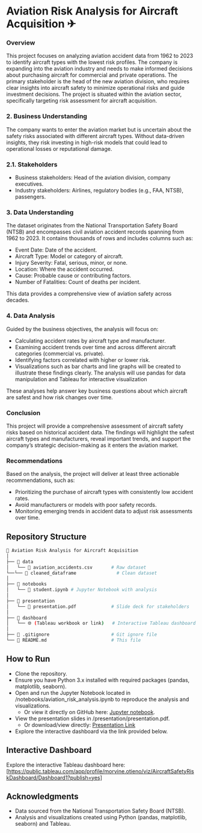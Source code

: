 # Aviation Risk Analysis for Aircraft Acquisition  ✈


### Overview

This project focuses on analyzing aviation accident data from 1962 to 2023 to identify aircraft types with the lowest risk profiles. The company is expanding into the aviation industry and needs to make informed decisions about purchasing aircraft for commercial and private operations. The primary stakeholder is the head of the new aviation division, who requires clear insights into aircraft safety to minimize operational risks and guide investment decisions. The project is situated within the aviation sector, specifically targeting risk assessment for aircraft acquisition.

### 2. Business Understanding

The company wants to enter the aviation market but is uncertain about the safety risks associated with different aircraft types. Without data-driven insights, they risk investing in high-risk models that could lead to operational losses or reputational damage.

### 2.1. Stakeholders

- Business stakeholders: Head of the aviation division, company executives.
- Industry stakeholders: Airlines, regulatory bodies (e.g., FAA, NTSB), passengers.

### 3. Data Understanding

The dataset originates from the National Transportation Safety Board (NTSB) and encompasses civil aviation accident records spanning from 1962 to 2023. It contains thousands of rows and includes columns such as:

- Event Date: Date of the accident.
- Aircraft Type: Model or category of aircraft.
- Injury Severity: Fatal, serious, minor, or none.
- Location: Where the accident occurred.
- Cause: Probable cause or contributing factors.
- Number of Fatalities: Count of deaths per incident.
  
This data provides a comprehensive view of aviation safety across decades.

### 4. Data Analysis
Guided by the business objectives, the analysis will focus on:
- Calculating accident rates by aircraft type and manufacturer.
- Examining accident trends over time and across different aircraft categories (commercial vs. private).
- Identifying factors correlated with higher or lower risk.
- Visualizations such as bar charts and line graphs will be created to illustrate these findings clearly. The analysis will use pandas for data   manipulation and Tableau for interactive visualization

These analyses help answer key business questions about which aircraft are safest and how risk changes over time.

### Conclusion

This project will provide a comprehensive assessment of aircraft safety risks based on historical accident data. The findings will highlight the safest aircraft types and manufacturers, reveal important trends, and support the company’s strategic decision-making as it enters the aviation market.

### Recommendations

Based on the analysis, the project will deliver at least three actionable recommendations, such as:
- Prioritizing the purchase of aircraft types with consistently low accident rates.
- Avoid manufacturers or models with poor safety records.
- Monitoring emerging trends in accident data to adjust risk assessments over time.

## Repository Structure

```bash
📂 Aviation Risk Analysis for Aircraft Acquisition
│
├── 📂 data
│   └── 📄 aviation_accidents.csv       # Raw dataset
└──└── 📄 cleaned_dataframe               # Clean dataset
│
├── 📂 notebooks
│   └── 📓 student.ipynb # Jupyter Notebook with analysis
│
├── 📂 presentation
│   └── 📑 presentation.pdf             # Slide deck for stakeholders
│
├── 📂 dashboard
│   └── 🌐 (Tableau workbook or link)   # Interactive Tableau dashboard
│
├── 📄 .gitignore                       # Git ignore file
└── 📄 README.md                        # This file
```

## How to Run

- Clone the repository.
- Ensure you have Python 3.x installed with required packages (pandas, matplotlib, seaborn).
- Open and run the Jupyter Notebook located in /notebooks/aviation_risk_analysis.ipynb to reproduce the analysis and visualizations.
  - Or view it directly on GitHub here: [Jupyter notebook](https://github.com/Morvine-otieno/dsc-phase-1-project-v3/blob/master/student.ipynb).
- View the presentation slides in /presentation/presentation.pdf.
  - Or download/view directly: [Presentation Link](https://github.com/Morvine-otieno/dsc-phase-1-project-v3/blob/master/presentation.pdf)  
- Explore the interactive dashboard via the link provided below.

## Interactive Dashboard

Explore the interactive Tableau dashboard here:
[https://public.tableau.com/app/profile/morvine.otieno/viz/AircraftSafetyRiskDashboard/Dashboard1?publish=yes]

## Acknowledgments

- Data sourced from the National Transportation Safety Board (NTSB).
- Analysis and visualizations created using Python (pandas, matplotlib, seaborn) and Tableau.
